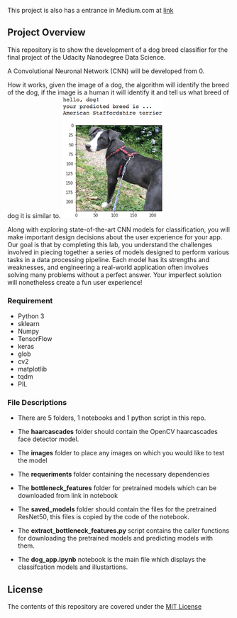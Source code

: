 This project is also has a entrance in Medium.com at [link](https://medium.com/@restevesd/deep-learning-for-image-classification-4a0c3c112da)

[//]: # (Image References)

[image1]: ./images/sample_dog_output.png "Sample Output"
[image2]: ./images/vgg16_model.png "VGG-16 Model Keras Layers"
[image3]: ./images/vgg16_model_draw.png "VGG16 Model Figure"


## Project Overview

This repository is to show the development of a dog breed classifier for the final project of the Udacity Nanodegree Data Science.

A Convolutional Neuronal Network (CNN) will be developed from 0.

How it works, given the image of a dog, the algorithm will identify the breed of the dog, if the image is a human it will identify it and tell us what breed of dog it is similar to.
![Sample Output][image1]

Along with exploring state-of-the-art CNN models for classification, you will make important design decisions about the user experience for your app.  Our goal is that by completing this lab, you understand the challenges involved in piecing together a series of models designed to perform various tasks in a data processing pipeline.  Each model has its strengths and weaknesses, and engineering a real-world application often involves solving many problems without a perfect answer.  Your imperfect solution will nonetheless create a fun user experience!

### Requirement
- Python 3
- sklearn
- Numpy
- TensorFlow  
- keras
- glob
- cv2
- matplotlib
- tqdm
- PIL

### File Descriptions
- There are 5 folders, 1 notebooks and 1 python script in this repo.

- The **haarcascades** folder should contain the OpenCV haarcascades face detector model.

- The **images** folder to place any images on which you would like to test the model

- The **requeriments** folder containing the necessary dependencies

- The **bottleneck_features** folder for pretrained models which can be downloaded from link in notebook

- The **saved_models** folder should contain the files for the pretrained ResNet50, this files is copied by the code of the notebook.

- The **extract_bottleneck_features.py** script contains the caller functions for downloading the pretrained models and predicting models with them.

- The **dog_app.ipynb** notebook is the main file which displays the classifcation models and illustartions.

## License
The contents of this repository are covered under the [MIT License](https://github.com/restevesd/UdacityDogClassification/blob/master/LICENSE.txt)
